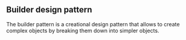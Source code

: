 ## Builder design pattern

The builder pattern is a creational design pattern that allows to create complex objects by breaking them down into simpler objects.